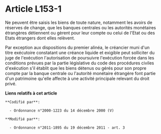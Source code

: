 # Article L153-1

Ne peuvent être saisis les biens de toute nature, notamment les avoirs de réserves de change, que les banques centrales ou
les autorités monétaires étrangères détiennent ou gèrent pour leur compte ou celui de l'Etat ou des Etats étrangers dont
elles relèvent.

Par exception aux dispositions du premier alinéa, le créancier muni d'un titre exécutoire constatant une créance liquide et
exigible peut solliciter du juge de l'exécution l'autorisation de poursuivre l'exécution forcée dans les conditions prévues
par la partie législative du code des procédures civiles d'exécution s'il établit que les biens détenus ou gérés pour son
propre compte par la banque centrale ou l'autorité monétaire étrangère font partie d'un patrimoine qu'elle affecte à une
activité principale relevant du droit privé.

**Liens relatifs à cet article**

	**Codifié par**:

	  - Ordonnance n°2000-1223 du 14 décembre 2000 (V)

	**Modifié par**:

	  - Ordonnance n°2011-1895 du 19 décembre 2011 - art. 3
